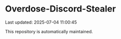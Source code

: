 # Overdose-Discord-Stealer

Last updated: 2025-07-04 11:00:45

This repository is automatically maintained.
